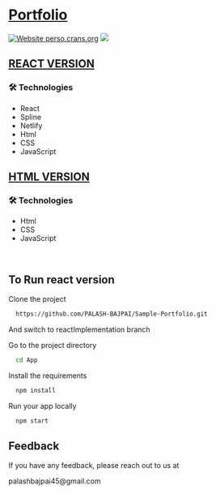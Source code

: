 
# [Portfolio](https://palash-bajpai-mysite.netlify.app/)


<p align="center">

[![Website perso.crans.org](https://img.shields.io/website-up-down-green-red/https/perso.crans.org.svg)](https://perso.crans.org/)
<img src="https://api.netlify.com/api/v1/badges/d61f9d6c-1407-4851-9286-71b87359d668/deploy-status">
</p>


## [REACT VERSION](https://palash-bajpai-mysite.netlify.app/)

### 🛠 Technologies
<ul>
  <li>React</li>
  <li>Spline</li>
  <li>Netlify</li>
  <li>Html</li>
  <li>CSS</li>
  <li>JavaScript</li>
</ul>


## [HTML VERSION](https://palash-bajpai.github.io/Sample-Portfolio/)
### 🛠 Technologies
<ul>
  <li>Html</li>
  <li>CSS</li>
  <li>JavaScript</li>
</ul>

<br/>




## To Run react version

Clone the project

```bash
  https://github.com/PALASH-BAJPAI/Sample-Portfolio.git
```
And switch to reactImplementation branch

Go to the project directory

```bash
  cd App
```

Install the requirements

```bash
  npm install
```

Run your app locally

```bash
  npm start
```



## Feedback

<p>If you have any feedback, please reach out to us at<p>palashbajpai45@gmail.com

